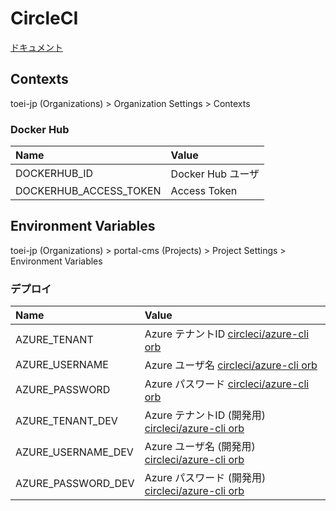# CircleCI

[ドキュメント](https://circleci.com/docs/ja/)

## Contexts

toei-jp (Organizations) > Organization Settings > Contexts

### Docker Hub

| Name | Value |
|:---|:---|
|DOCKERHUB_ID |Docker Hub ユーザ |
|DOCKERHUB_ACCESS_TOKEN |Access Token |

## Environment Variables

toei-jp (Organizations) > portal-cms (Projects) > Project Settings > Environment Variables

### デプロイ

| Name | Value |
|:---|:---|
|AZURE_TENANT |Azure テナントID [circleci/azure-cli orb](https://circleci.com/developer/orbs/orb/circleci/azure-cli) |
|AZURE_USERNAME |Azure ユーザ名 [circleci/azure-cli orb](https://circleci.com/developer/orbs/orb/circleci/azure-cli) |
|AZURE_PASSWORD |Azure パスワード [circleci/azure-cli orb](https://circleci.com/developer/orbs/orb/circleci/azure-cli) |
|AZURE_TENANT_DEV |Azure テナントID (開発用) [circleci/azure-cli orb](https://circleci.com/developer/orbs/orb/circleci/azure-cli) |
|AZURE_USERNAME_DEV |Azure ユーザ名 (開発用) [circleci/azure-cli orb](https://circleci.com/developer/orbs/orb/circleci/azure-cli) |
|AZURE_PASSWORD_DEV |Azure パスワード (開発用) [circleci/azure-cli orb](https://circleci.com/developer/orbs/orb/circleci/azure-cli) |

